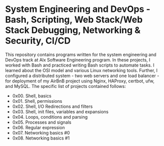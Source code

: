 # System Engineering and DevOps - Bash, Scripting, Web Stack/Web Stack Debugging, Networking & Security, CI/CD
    

This repository contains programs written for the system engineering and DevOps track at Alx Software Engineering program. In these projects, I worked with Bash and practiced writing Bash scripts to automate tasks. I learned about the OSI model and various Linux networking tools. Further, I configured a distributed system - two web servers and one load balancer - for deployment of my AirBnB project using Nginx, HAProxy, certbot, ufw, and MySQL. The specific list of projects contained follows:
<ul>
    <li> 0x00. Shell, basics
    <li> 0x01. Shell, permissions
    <li> 0x02. Shell, I/O Redirections and filters
    <li> 0x03. Shell, init files, variables and expansions
    <li> 0x04. Loops, conditions and parsing
    <li> 0x05. Processes and signals
    <li> 0x06. Regular expression
    <li> 0x07. Networking basics #0
    <li> 0x08. Networking basics #1
</ul> 
